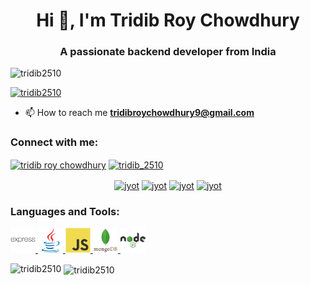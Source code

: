 <h1 align="center">Hi 👋, I'm Tridib Roy Chowdhury</h1>
<h3 align="center">A passionate backend developer from India</h3>

<p align="left"> <img src="https://komarev.com/ghpvc/?username=tridib2510&label=Profile%20views&color=0e75b6&style=flat" alt="tridib2510" /> </p>

<p align="left"> <a href="https://github.com/ryo-ma/github-profile-trophy"><img src="https://github-profile-trophy.vercel.app/?username=tridib2510" alt="tridib2510" /></a> </p>

- 📫 How to reach me **tridibroychowdhury9@gmail.com**

<h3 align="left">Connect with me:</h3>
<p align="left">
<a href="https://linkedin.com/in/tridib roy chowdhury" target="blank"><img align="center" src="https://raw.githubusercontent.com/rahuldkjain/github-profile-readme-generator/master/src/images/icons/Social/linked-in-alt.svg" alt="tridib roy chowdhury" height="30" width="40" /></a>
<a href="https://www.leetcode.com/tridib_2510" target="blank"><img align="center" src="https://raw.githubusercontent.com/rahuldkjain/github-profile-readme-generator/master/src/images/icons/Social/leet-code.svg" alt="tridib_2510" height="30" width="40" /></a>
</p>
<p align="center">
  <a href="https://leetcode.com/Unmesh2005/" target="_blank"><img align="center" src="https://assets.leetcode.com/static_assets/marketing/365.gif" alt="jyot" height="200" width="200" /></a>
  <a href="https://leetcode.com/Unmesh2005/" target="_blank"><img align="center" src="https://assets.leetcode.com/static_assets/marketing/2024-200.gif" alt="jyot" height="200" width="200" /></a>
  <a href="https://leetcode.com/Unmesh2005/" target="_blank"><img align="center" src="https://assets.leetcode.com/static_assets/marketing/2024-100-new.gif" alt="jyot" height="200" width="200" /></a>
  <a href="https://leetcode.com/Unmesh2005/" target="_blank"><img align="center" src="https://assets.leetcode.com/static_assets/marketing/2024-50.gif" alt="jyot" height="200" width="200" /></a>
</p>
<h3 align="left">Languages and Tools:</h3>
<p align="left"> <a href="https://expressjs.com" target="_blank" rel="noreferrer"> <img src="https://raw.githubusercontent.com/devicons/devicon/master/icons/express/express-original-wordmark.svg" alt="express" width="40" height="40"/> </a> <a href="https://www.java.com" target="_blank" rel="noreferrer"> <img src="https://raw.githubusercontent.com/devicons/devicon/master/icons/java/java-original.svg" alt="java" width="40" height="40"/> </a> <a href="https://developer.mozilla.org/en-US/docs/Web/JavaScript" target="_blank" rel="noreferrer"> <img src="https://raw.githubusercontent.com/devicons/devicon/master/icons/javascript/javascript-original.svg" alt="javascript" width="40" height="40"/> </a> <a href="https://www.mongodb.com/" target="_blank" rel="noreferrer"> <img src="https://raw.githubusercontent.com/devicons/devicon/master/icons/mongodb/mongodb-original-wordmark.svg" alt="mongodb" width="40" height="40"/> </a> <a href="https://nodejs.org" target="_blank" rel="noreferrer"> <img src="https://raw.githubusercontent.com/devicons/devicon/master/icons/nodejs/nodejs-original-wordmark.svg" alt="nodejs" width="40" height="40"/> </a> </p>

<p><img align="left" src="https://github-readme-stats.vercel.app/api/top-langs?username=tridib2510&show_icons=true&locale=en&layout=compact" alt="tridib2510" /></p>

<p>&nbsp;<img align="center" src="https://github-readme-stats.vercel.app/api?username=tridib2510&show_icons=true&locale=en" alt="tridib2510" /></p>
